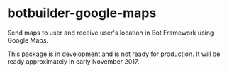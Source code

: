 # botbuilder-google-maps
Send maps to user and receive user's location in Bot Framework using Google Maps.

This package is in development and is not ready for production. It will be ready approximately in early November 2017.